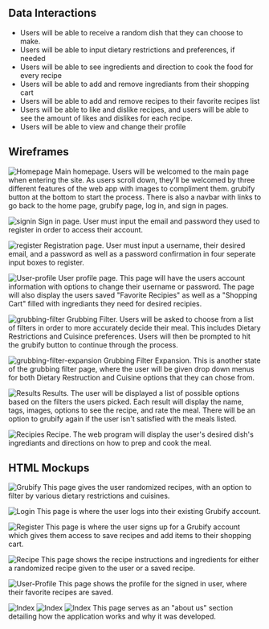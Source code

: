 ## Data Interactions
- Users will be able to receive a random dish that they can choose to make. 
- Users will be able to input dietary restrictions and preferences, if needed
- Users will be able to see ingredients and direction to cook the food for every recipe
- Users will be able to add and remove ingrediants from their shopping cart
- Users will be able to add and remove recipes to their favorite recipes list
- Users will be able to like and dislike recipes, and users will be able to see the amount of likes and dislikes for each recipe. 
- Users will be able to view and change their profile

## Wireframes

![Homepage](./wireframes/Homepage.png)
Main homepage. Users will be welcomed to the main page when entering the site. As users scroll down, they'll be welcomed by three different features of the web app with images to compliment them. grubify button at the bottom to start the process. There is also a navbar with links to go back to the home page, grubify page, log in, and sign in pages.

![signin](./wireframes/User-Login.png)
Sign in page. User must input the email and password they used to register in order to access their account.

![register](./wireframes/User-Register.png)
Registration page. User must input a username, their desired email, and a password as well as a password confirmation in four seperate input boxes to register.

![User-profile](./wireframes/User-Profile.png)
User profile page. This page will have the users account information with options to change their username or password. The page will also display the users saved "Favorite Recipies" as well as a "Shopping Cart" filled with ingrediants they need for desired recipies.

![grubbing-filter](./wireframes/grubbing%20filter.png)
Grubbing Filter. Users will be asked to choose from a list of filters in order to more accurately decide their meal. This includes Dietary Restrictions and Cuisince preferences. Users will then be prompted to hit the grubify button to continue through the process.

![grubbing-filter-expansion](./wireframes/grubbing%20filter%20continued.png)
Grubbing Filter Expansion. This is another state of the grubbing filter page, where the user will be given drop down menus for both Dietary Restruction and Cuisine options that they can chose from.

![Results](./wireframes/Results.png)
Results. The user will be displayed a list of possible options based on the filters the users picked. Each result will display the name, tags, images, options to see the recipe, and rate the meal. There will be an option to grubify again if the user isn't satisfied with the meals listed.

![Recipies](./wireframes/Recipe.png)
Recipe. The web program will display the user's desired dish's ingrediants and directions on how to prep and cook the meal.

## HTML Mockups

![Grubify](./wireframes/grubify-html.png)
This page gives the user randomized recipes, with an option to filter by various dietary restrictions and cuisines.

![Login](./wireframes/login-html.png)
This page is where the user logs into their existing Grubify account.

![Register](./wireframes/register-html.png)
This page is where the user signs up for a Grubify account which gives them access to save recipes and add items to their shopping cart. 

![Recipe](./wireframes/recipe-html.png)
This page shows the recipe instructions and ingredients for either a randomized recipe given to the user or a saved recipe.

![User-Profile](./wireframes/user-profile-html.png)
This page shows the profile for the signed in user, where their favorite recipes are saved.

![Index](./wireframes/index-1-html.png)
![Index](./wireframes/index-2-html.png)
![Index](./wireframes/index-3-html.png)
This page serves as an "about us" section detailing how the application works and why it was developed.






